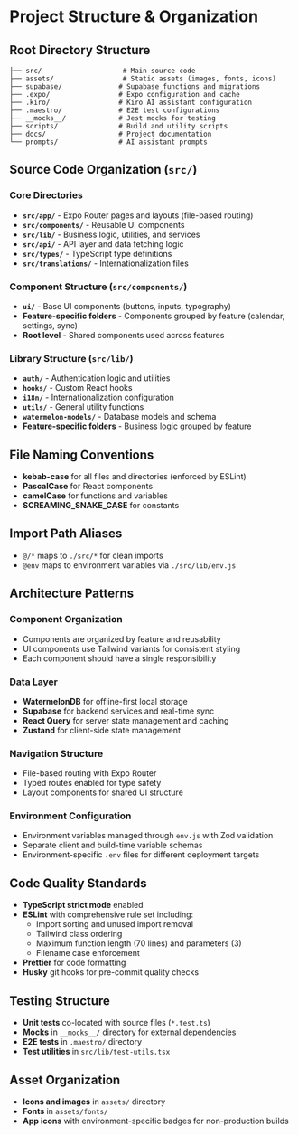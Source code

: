 # Project Structure & Organization

## Root Directory Structure

```
├── src/                    # Main source code
├── assets/                 # Static assets (images, fonts, icons)
├── supabase/              # Supabase functions and migrations
├── .expo/                 # Expo configuration and cache
├── .kiro/                 # Kiro AI assistant configuration
├── .maestro/              # E2E test configurations
├── __mocks__/             # Jest mocks for testing
├── scripts/               # Build and utility scripts
├── docs/                  # Project documentation
└── prompts/               # AI assistant prompts
```

## Source Code Organization (`src/`)

### Core Directories

- **`src/app/`** - Expo Router pages and layouts (file-based routing)
- **`src/components/`** - Reusable UI components
- **`src/lib/`** - Business logic, utilities, and services
- **`src/api/`** - API layer and data fetching logic
- **`src/types/`** - TypeScript type definitions
- **`src/translations/`** - Internationalization files

### Component Structure (`src/components/`)

- **`ui/`** - Base UI components (buttons, inputs, typography)
- **Feature-specific folders** - Components grouped by feature (calendar, settings, sync)
- **Root level** - Shared components used across features

### Library Structure (`src/lib/`)

- **`auth/`** - Authentication logic and utilities
- **`hooks/`** - Custom React hooks
- **`i18n/`** - Internationalization configuration
- **`utils/`** - General utility functions
- **`watermelon-models/`** - Database models and schema
- **Feature-specific folders** - Business logic grouped by feature

## File Naming Conventions

- **kebab-case** for all files and directories (enforced by ESLint)
- **PascalCase** for React components
- **camelCase** for functions and variables
- **SCREAMING_SNAKE_CASE** for constants

## Import Path Aliases

- `@/*` maps to `./src/*` for clean imports
- `@env` maps to environment variables via `./src/lib/env.js`

## Architecture Patterns

### Component Organization

- Components are organized by feature and reusability
- UI components use Tailwind variants for consistent styling
- Each component should have a single responsibility

### Data Layer

- **WatermelonDB** for offline-first local storage
- **Supabase** for backend services and real-time sync
- **React Query** for server state management and caching
- **Zustand** for client-side state management

### Navigation Structure

- File-based routing with Expo Router
- Typed routes enabled for type safety
- Layout components for shared UI structure

### Environment Configuration

- Environment variables managed through `env.js` with Zod validation
- Separate client and build-time variable schemas
- Environment-specific `.env` files for different deployment targets

## Code Quality Standards

- **TypeScript strict mode** enabled
- **ESLint** with comprehensive rule set including:
  - Import sorting and unused import removal
  - Tailwind class ordering
  - Maximum function length (70 lines) and parameters (3)
  - Filename case enforcement
- **Prettier** for code formatting
- **Husky** git hooks for pre-commit quality checks

## Testing Structure

- **Unit tests** co-located with source files (`*.test.ts`)
- **Mocks** in `__mocks__/` directory for external dependencies
- **E2E tests** in `.maestro/` directory
- **Test utilities** in `src/lib/test-utils.tsx`

## Asset Organization

- **Icons and images** in `assets/` directory
- **Fonts** in `assets/fonts/`
- **App icons** with environment-specific badges for non-production builds
